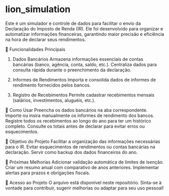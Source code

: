 # lion_simulation
Este é um simulador e controle de dados para facilitar o envio da Declaração do Imposto de Renda (IR). Ele foi desenvolvido para organizar e automatizar informações financeiras, garantindo maior precisão e eficiência na hora de declarar seus rendimentos.

🔹 Funcionalidades Principais

1. Dados Bancários
Armazena informações essenciais de contas bancárias (banco, agência, conta, saldo, etc.).
Centraliza dados para consulta rápida durante o preenchimento da declaração.

2. Informes de Rendimentos
Importa e consolida dados de informes de rendimento fornecidos pelos bancos.

3. Registro de Recebimentos
Permite cadastrar recebimentos mensais (salários, investimentos, aluguéis, etc.).

🔹 Como Usar
Preencha os dados bancários na aba correspondente.
Importe ou insira manualmente os informes de rendimento dos bancos.
Registre todos os recebimentos ao longo do ano para ter um histórico completo.
Consulte os totais antes de declarar para evitar erros ou esquecimentos.

🔹 Objetivo do Projeto
Facilitar a organização das informações necessárias para o IR.
Evitar esquecimentos de rendimentos ou contas bancárias na declaração.
Servir como backup dos dados financeiros do ano.

🔹 Próximas Melhorias
Adicionar validação automática de limites de isenção.
Criar um resumo anual com comparativo de anos anteriores.
Implementar alertas para prazos e obrigações fiscais.

📂 Acesso ao Projeto
O arquivo está disponível neste repositório. Sinta-se à vontade para contribuir, sugerir melhorias ou adaptar para seu uso pessoal!

